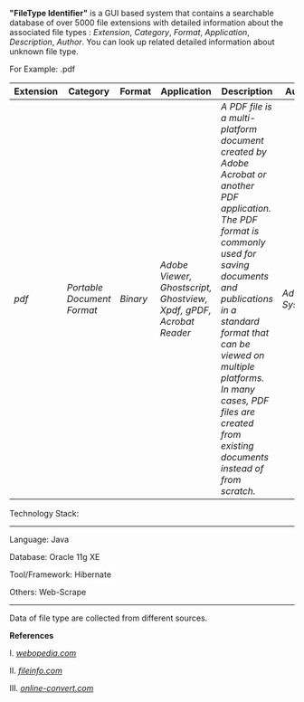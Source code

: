 
**"FileType Identifier"** is a GUI based system that contains a searchable database of over 5000 file extensions with detailed information 
about the associated file types : _Extension_, _Category_, _Format_, _Application_, _Description_, _Author_.
You can look up related detailed information about unknown file type. 

For Example: .pdf 

   Extension | Category | Format | Application | Description | Author 
   --------- | -------- | ------ | ----------- | ----------- | ------
   _pdf_     | _Portable Document Format_ | _Binary_ | _Adobe Viewer, Ghostscript, Ghostview, Xpdf, gPDF, Acrobat Reader_ | _A PDF file is a multi-platform document created by Adobe Acrobat or another PDF application. The PDF format is commonly used for saving documents and  publications in a standard format that can be viewed on multiple platforms. In many cases, PDF files are created from existing documents instead of from scratch._ | _Adobe Systems_ 


Technology Stack:
__________________

Language:       Java

Database:       Oracle 11g XE

Tool/Framework: Hibernate

Others:         Web-Scrape

_________________________



Data of file type are collected from different sources.

**References**

I.   [_webopedia.com_](https://www.webopedia.com/quick_ref/fileextensionsfull.asp)

II.  [_fileinfo.com_](https://fileinfo.com/)

III. [_online-convert.com_](https://www.online-convert.com/file-type)
